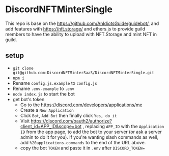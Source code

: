 # DiscordNFTMinterSingle

This repo is base on the <https://github.com/AnIdiotsGuide/guidebot/>, and add features with <https://nft.storage/> and ethers.js to provide guild members to have the ability to upload with NFT.Storage and mint NFT in guild.

## setup

* `git clone git@github.com:DiscordNFTMinterSaaS/DiscordNFTMinterSingle.git`
* `npm i`
* Rename `config.js.example` to `config.js`
* Rename `.env-example` to `.env`
* `node index.js` to start the bot
* get bot's token
  * Go to the <https://discord.com/developers/applications/me>
  * Create a `New Application`
  * Click `Bot`, `Add Bot` then finally click `Yes, do it`
  * Visit <https://discord.com/oauth2/authorize?client_id=APP_ID&scope=bot> , replacing `APP_ID` with the `Application ID` from the app page, to add the bot to your server (or ask a server admin to do it for you). If you're wanting slash commands as well, add `%20applications.commands` to the end of the URL above.
  * copy the bot `TOKEN` and paste it in `.env` after `DISCORD_TOKEN=`
